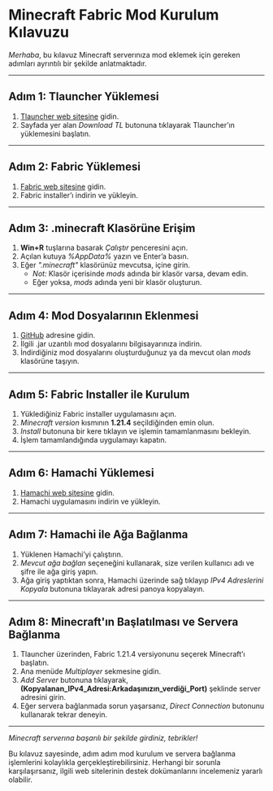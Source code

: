 # Minecraft Fabric Mod Kurulum Kılavuzu

*Merhaba*, bu kılavuz Minecraft serverınıza mod eklemek için gereken adımları ayrıntılı bir şekilde anlatmaktadır.

---

## Adım 1: Tlauncher Yüklemesi

1. [Tlauncher web sitesine](https://tlauncher.org/en/) gidin.
2. Sayfada yer alan *Download TL* butonuna tıklayarak Tlauncher’ın yüklemesini başlatın.

---

## Adım 2: Fabric Yüklemesi

1. [Fabric web sitesine](https://fabricmc.net/use/installer/) gidin.
2. Fabric installer’ı indirin ve yükleyin.

---

## Adım 3: .minecraft Klasörüne Erişim

1. **Win+R** tuşlarına basarak *Çalıştır* penceresini açın.
2. Açılan kutuya *%AppData%* yazın ve Enter’a basın.
3. Eğer *".minecraft"* klasörünüz mevcutsa, içine girin.  
   - *Not:* Klasör içerisinde *mods* adında bir klasör varsa, devam edin.  
   - Eğer yoksa, *mods* adında yeni bir klasör oluşturun.

---

## Adım 4: Mod Dosyalarının Eklenmesi

1. [GitHub](https://github.com/) adresine gidin.
2. İlgili .jar uzantılı mod dosyalarını bilgisayarınıza indirin.
3. İndirdiğiniz mod dosyalarını oluşturduğunuz ya da mevcut olan *mods* klasörüne taşıyın.

---

## Adım 5: Fabric Installer ile Kurulum

1. Yüklediğiniz Fabric installer uygulamasını açın.
2. *Minecraft version* kısmının **1.21.4** seçildiğinden emin olun.
3. *Install* butonuna bir kere tıklayın ve işlemin tamamlanmasını bekleyin.
4. İşlem tamamlandığında uygulamayı kapatın.

---

## Adım 6: Hamachi Yüklemesi

1. [Hamachi web sitesine](https://vpn.net/) gidin.
2. Hamachi uygulamasını indirin ve yükleyin.

---

## Adım 7: Hamachi ile Ağa Bağlanma

1. Yüklenen Hamachi’yi çalıştırın.
2. *Mevcut ağa bağlan* seçeneğini kullanarak, size verilen kullanıcı adı ve şifre ile ağa giriş yapın.
3. Ağa giriş yaptıktan sonra, Hamachi üzerinde sağ tıklayıp *IPv4 Adreslerini Kopyala* butonuna tıklayarak adresi panoya kopyalayın.

---

## Adım 8: Minecraft'ın Başlatılması ve Servera Bağlanma

1. Tlauncher üzerinden, Fabric 1.21.4 versiyonunu seçerek Minecraft’ı başlatın.
2. Ana menüde *Multiplayer* sekmesine gidin.
3. *Add Server* butonuna tıklayarak, **(Kopyalanan_IPv4_Adresi:Arkadaşınızın_verdiği_Port)** şeklinde server adresini girin.
4. Eğer servera bağlanmada sorun yaşarsanız, *Direct Connection* butonunu kullanarak tekrar deneyin.

---

*Minecraft serverına başarılı bir şekilde girdiniz, tebrikler!*

Bu kılavuz sayesinde, adım adım mod kurulum ve servera bağlanma işlemlerini kolaylıkla gerçekleştirebilirsiniz. Herhangi bir sorunla karşılaşırsanız, ilgili web sitelerinin destek dokümanlarını incelemeniz yararlı olabilir.
